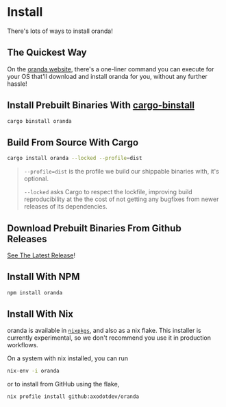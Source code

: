# Install

There's lots of ways to install oranda!

## The Quickest Way

On the [oranda website][website], there's a one-liner command you can execute for your
OS that'll download and install oranda for you, without any further hassle!

## Install Prebuilt Binaries With [cargo-binstall]

```sh
cargo binstall oranda
```

## Build From Source With Cargo

```sh
cargo install oranda --locked --profile=dist
```

> `--profile=dist` is the profile we build our shippable binaries with, it's optional.
>
> `--locked` asks Cargo to respect the lockfile, improving build reproducibility at the
> the cost of not getting any bugfixes from newer releases of its dependencies.


## Download Prebuilt Binaries From Github Releases

[See The Latest Release](https://github.com/axodotdev/oranda/releases/latest)!

## Install With NPM

```sh
npm install oranda
```

## Install With Nix
oranda is available in [`nixpkgs`](https://github.com/NixOS/nixpkgs/blob/master/pkgs/applications/misc/oranda/default.nix), and also as a nix flake. This installer is currently experimental, so we don't recommend you use it in production workflows.

On a system with nix installed, you can run
```sh
nix-env -i oranda
```

or to install from GitHub using the flake,
```sh
nix profile install github:axodotdev/oranda
```

[cargo-binstall]:https://github.com/cargo-bins/cargo-binstall
[website]: https://opensource.axo.dev/oranda

